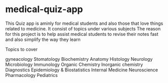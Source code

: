 # medical-quiz-app

This Quiz app is aminly for medical students and also those that love things related to medicine.
It consist of topics under various subjects
The reason for this project is to help assist medical students to revise their notes fast and also simplify the way they learn

Topics to cover

gyneacology
Stomatology
Biochemistry
Anatomy
Histology
Neurology
Microbiology
Immunology
Organic Chemistry
Inorganic chemistry
Diagnostics
Epidemiology & Biostatistics
Internal Medicine
Neuroscience
Pharmacology
Pediatrics
